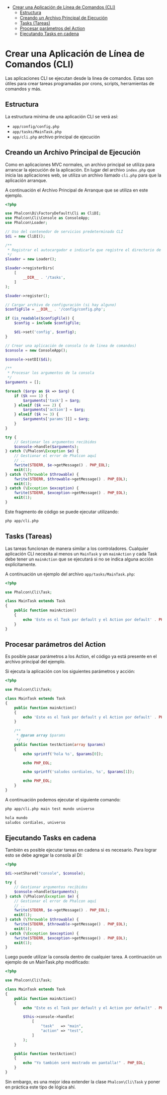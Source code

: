 <div class='article-menu'>
  <ul>
    <li>
      <a href="#creating-cli-application">Crear una Aplicación de Línea de Comandos (CLI)</a> 
      <ul>
        <li>
          <a href="#structure">Estructura</a>
        </li>
        <li>
          <a href="#creating-bootstrap">Creando un Archivo Principal de Ejecución</a>
        </li>
        <li>
          <a href="#tasks">Tasks (Tareas)</a>
        </li>
        <li>
          <a href="#processing-action-parameters">Procesar parámetros del Action</a>
        </li>
        <li>
          <a href="#running-tasks-chain">Ejecutando Tasks en cadena</a>
        </li>
      </ul>
    </li>
  </ul>
</div>

<a name='creating-cli-application'></a>

# Crear una Aplicación de Línea de Comandos (CLI)

Las aplicaciones CLI se ejecutan desde la linea de comandos. Estas son útiles para crear tareas programadas por crons, scripts, herramientas de comandos y más.

<a name='structure'></a>

## Estructura

La estructura mínima de una aplicación CLI se verá así:

* `app/config/config.php`
* `app/tasks/MainTask.php`
* `app/cli.php` archivo principal de ejecución

<a name='creating-bootstrap'></a>

## Creando un Archivo Principal de Ejecución

Como en aplicaciones MVC normales, un archivo principal se utiliza para arrancar la ejecución de la aplicación. En lugar del archivo `index.php` que inicia las aplicaciones web, se utiliza un archivo llamado `cli.php` para que la aplicación arranque.

A continuación el Archivo Principal de Arranque que se utiliza en este ejemplo.

```php
<?php

use Phalcon\Di\FactoryDefault\Cli as CliDI;
use Phalcon\Cli\Console as ConsoleApp;
use Phalcon\Loader;

// Uso del contenedor de servicios predeterminado CLI
$di = new CliDI();

/**
 * Registrar el autocargador e indicarle que registre el directorio de tareas
 */
$loader = new Loader();

$loader->registerDirs(
    [
        __DIR__ . '/tasks',
    ]
);

$loader->register();

// Cargar archivo de configuración (si hay alguno)
$configFile = __DIR__ . '/config/config.php';

if (is_readable($configFile)) {
    $config = include $configFile;

    $di->set('config', $config);
}

// Crear una aplicación de consola (o de linea de comandos)
$console = new ConsoleApp();

$console->setDI($di);

/**
 * Procesar los argumentos de la consola
 */
$arguments = [];

foreach ($argv as $k => $arg) {
    if ($k === 1) {
        $arguments['task'] = $arg;
    } elseif ($k === 2) {
        $arguments['action'] = $arg;
    } elseif ($k >= 3) {
        $arguments['params'][] = $arg;
    }
}

try {
    // Gestionar los argumentos recibidos
    $console->handle($arguments);
} catch (\Phalcon\Exception $e) {
    // Gestionar el error de Phalcon aquí
    // ..
    fwrite(STDERR, $e->getMessage() . PHP_EOL);
    exit(1);
} catch (\Throwable $throwable) {
    fwrite(STDERR, $throwable->getMessage() . PHP_EOL);
    exit(1);
} catch (\Exception $exception) {
    fwrite(STDERR, $exception->getMessage() . PHP_EOL);
    exit(1);
}
```

Este fragmento de código se puede ejecutar utilizando:

```bash
php app/cli.php
```

<a name='tasks'></a>

## Tasks (Tareas)

Las tareas funcionan de manera similar a los controladores. Cualquier aplicación CLI necesita al menos un `MainTask` y un `mainAction` y cada Task debe tener un `mainAction` que se ejecutará si no se indica alguna acción explícitamente.

A continuación un ejemplo del archivo `app/tasks/MainTask.php`:

```php
<?php

use Phalcon\Cli\Task;

class MainTask extends Task
{
    public function mainAction()
    {
        echo 'Este es el Task por default y el Action por default' . PHP_EOL;
    }
}
```

<a name='processing-action-parameters'></a>

## Procesar parámetros del Action

Es posible pasar parámetros a los Action, el código ya está presente en el archivo principal del ejemplo.

Si ejecuta la aplicación con los siguientes parámetros y acción:

```php
<?php

use Phalcon\Cli\Task;

class MainTask extends Task
{
    public function mainAction()
    {
        echo 'Este es el Task por default y el Action por default' . PHP_EOL;
    }

    /**
     * @param array $params
     */
    public function testAction(array $params)
    {
        echo sprintf('hola %s', $params[0]);

        echo PHP_EOL;

        echo sprintf('saludos cordiales, %s', $params[1]);

        echo PHP_EOL;
    }
}
```

A continuación podemos ejecutar el siguiente comando:

```bash
php app/cli.php main test mundo universo

hola mundo
saludos cordiales, universo
```

<a name='running-tasks-chain'></a>

## Ejecutando Tasks en cadena

También es posible ejecutar tareas en cadena si es necesario. Para lograr esto se debe agregar la consola al DI:

```php
<?php

$di->setShared("console", $console);

try {
    // Gestionar argumentos recibidos
    $console->handle($arguments);
} catch (\Phalcon\Exception $e) {
    // Gestionar el error de Phalcon aquí
    // ..
    fwrite(STDERR, $e->getMessage() . PHP_EOL);
    exit(1);
} catch (\Throwable $throwable) {
    fwrite(STDERR, $throwable->getMessage() . PHP_EOL);
    exit(1);
} catch (\Exception $exception) {
    fwrite(STDERR, $exception->getMessage() . PHP_EOL);
    exit(1);
}
```

Luego puede utilizar la consola dentro de cualquier tarea. A continuación un ejemplo de un MainTask.php modificado:

```php
<?php

use Phalcon\Cli\Task;

class MainTask extends Task
{
    public function mainAction()
    {
        echo "Este es el Task por default y el Action por default" . PHP_EOL;

        $this->console->handle(
            [
                "task"   => "main",
                "action" => "test",
            ]
        );
    }

    public function testAction()
    {
        echo "Yo también seré mostrado en pantalla!" . PHP_EOL;
    }
}
```

Sin embargo, es una mejor idea extender la clase `Phalcon\Cli\Task` y poner en práctica este tipo de lógica ahí.